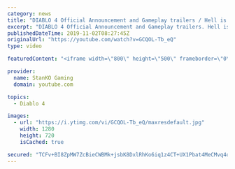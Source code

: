```yaml
---
category: news
title: "DIABLO 4 Official Announcement and Gameplay trailers / Hell is Coming"
excerpt: "DIABLO 4 Official Announcement and Gameplay trailers. Hell is Coming my friends. For more game videos and trailers hit that like button, comment,share and ..."
publishedDateTime: 2019-11-02T08:27:45Z
originalUrl: "https://youtube.com/watch?v=GCQOL-Tb_eQ"
type: video

featuredContent: "<iframe width=\"800\" height=\"500\" frameborder=\"0\" src=\"https://www.youtube.com/embed/GCQOL-Tb_eQ\" allow=\"accelerometer; autoplay; encrypted-media; gyroscope; picture-in-picture\" allowfullscreen></iframe>"

provider:
  name: StanKO Gaming
  domain: youtube.com

topics:
  - Diablo 4

images:
  - url: "https://i.ytimg.com/vi/GCQOL-Tb_eQ/maxresdefault.jpg"
    width: 1280
    height: 720
    isCached: true

secured: "TCFv+BI8ZpMW7ZcBieCWBMk+jsbK8DxlRhKo6iq1z4CT+UX1Pbat4MeCMvq4oKmmaAHhtU8zjWr6Mt6eR/3NRnOAyUE/sdzF4gvHcmx6t8oOuz+0gyFKM6yzyBzpuQx549g2qcqzgXBImlZFX3LFVBdOYI1aghWCyT0bQzkMsE6NFg7OvFdY/2P5AuQIde4RssTMiaB3Hs5Yq7YnbG2ZReb0XgfXo1bfGSX9lJy1GsBRZxMf8SX0wHiZR5y+rbJ4j9N6STtp+m2u49u/9PUZrJkZ3LNSPfj8xauRLrygS/ND6PWFbKUwXanUxokPL4t6AZKp97pvUFSGqodjGsxZz+lHWTATrjTJ85+ON0YWnj0qL+60Be9iM10irVJ7arvkZ5Ikz3Ur7WGXeD1Xsb9ggxoLi2QclMTy6l7ACyL75u3S36Tp+fr8xyBh4Vq4GnGs;ARK6UgQYa6QvR1oAQLYTzg=="
---
```


